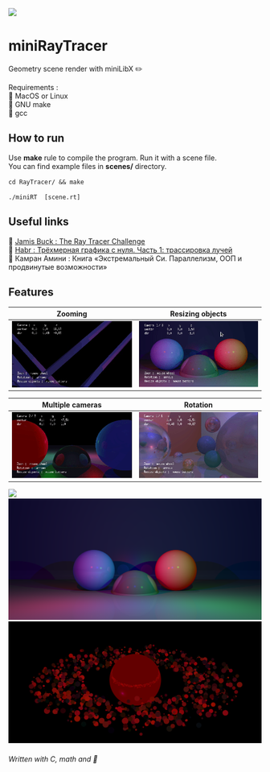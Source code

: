 ![](scenes/images/spheres_in_cube.png)
 
# miniRayTracer  
Geometry scene render with miniLibX :pencil2:

Requirements :  
 :small_orange_diamond: MacOS or Linux   
 :small_orange_diamond: GNU make  
 :small_orange_diamond: gcc


## How to run
 Use **make** rule to compile the program. Run it with a scene file.  
 You can find example files in **scenes/** directory.
``` 
cd RayTracer/ && make
``` 
```
./miniRT  [scene.rt]
```
## Useful links
 :small_blue_diamond: [Jamis Buck : The Ray Tracer Challenge](https://pragprog.com/titles/jbtracer/the-ray-tracer-challenge/)  
 :small_blue_diamond: [Habr : Трёхмерная графика с нуля. Часть 1: трассировка лучей](https://habr.com/ru/post/342510/)  
 :small_blue_diamond: Камран Амини : Книга «Экстремальный Cи. Параллелизм, ООП и продвинутые возможности»  

## Features
 
| Zooming | Resizing objects |
|:-----------------------------:|:----------------------------:|
|![](scenes/images/zooming.gif) |![](scenes/images/resizing_objects.gif)|

 Multiple cameras | Rotation |
|:-----------------------------:|:----------------------------:|
|![](scenes/images/multiple_cameras.gif) |![](scenes/images/rotation.gif)|

 ![](scenes/images/cylinders.png)
 ![](scenes/images/three_spheres.png)
 ![.rt file by @BillyKlebitz](scenes/images/jupiter.png)

###### Written with C, math and :sparkling_heart:

